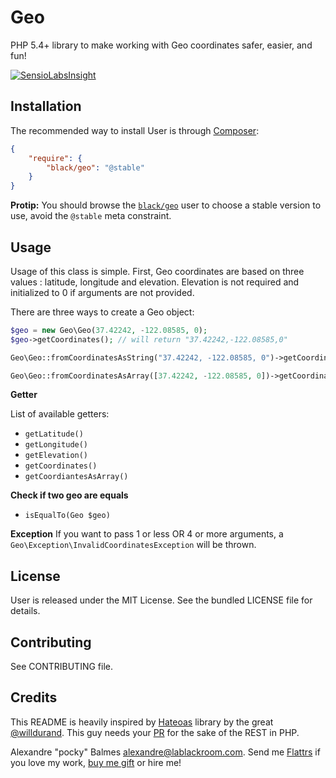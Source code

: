 Geo
====

PHP 5.4+ library to make working with Geo coordinates safer, easier, and fun!

[![SensioLabsInsight](https://insight.sensiolabs.com/projects/e843341b-0a91-4aa8-a8a6-fbe2190d9724/big.png)](https://insight.sensiolabs.com/projects/e843341b-0a91-4aa8-a8a6-fbe2190d9724)

Installation
------------

The recommended way to install User is through [Composer][2]:

```json
{
    "require": {
        "black/geo": "@stable"
    }
}
```

__Protip:__ You should browse the [`black/geo`][7] user to choose a stable version to use, avoid the `@stable` meta
constraint.

Usage
-----

Usage of this class is simple. First, Geo coordinates are based on three values : latitude, longitude and elevation.
Elevation is not required and initialized to 0 if arguments are not provided.

There are three ways to create a Geo object:

```php
$geo = new Geo\Geo(37.42242, -122.08585, 0);
$geo->getCoordinates(); // will return "37.42242,-122.08585,0"
```

```php
Geo\Geo::fromCoordinatesAsString("37.42242, -122.08585, 0")->getCoordinates(); // will return "37.42242,-122.08585,0"
```

```php
Geo\Geo::fromCoordinatesAsArray([37.42242, -122.08585, 0])->getCoordinates(); // will return "37.42242,-122.08585,0"
```

__Getter__

List of available getters:

- `getLatitude()`
- `getLongitude()`
- `getElevation()`
- `getCoordinates()`
- `getCoordiantesAsArray()`

__Check if two geo are equals__

- `isEqualTo(Geo $geo)`

__Exception__
If you want to pass 1 or less OR 4 or more arguments, a `Geo\Exception\InvalidCoordinatesException` will be thrown.

License
-------

User is released under the MIT License. See the bundled LICENSE file for details.

Contributing
------------

See CONTRIBUTING file.

Credits
-------

This README is heavily inspired by [Hateoas][1] library by the great [@willdurand][2]. This guy needs your [PR][3] for the
sake of the REST in PHP.

Alexandre "pocky" Balmes [alexandre@lablackroom.com][4]. Send me [Flattrs][5] if you love my work, [buy me gift][6] or hire me!

[1]: https://github.com/willdurand/Hateoas
[2]: https://github.com/willdurand
[3]: http://williamdurand.fr/2014/07/02/resting-with-symfony-sos/
[4]: mailto:alexandre@lablackroom.com
[5]: https://flattr.com/profile/alexandre.balmes
[6]: http://www.amazon.fr/registry/wishlist/3OR3EENRA5TSK
[7]: https://packagist.org/packages/black/geo
